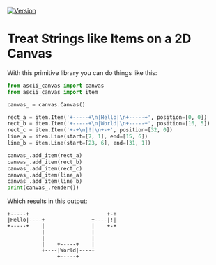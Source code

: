 [![Version](https://img.shields.io/pypi/v/ascii_canvas.svg)](https://pypi.org/project/ascii_canvas/)

# Treat Strings like Items on a 2D Canvas

With this primitive library you can do things like this:

```python
from ascii_canvas import canvas
from ascii_canvas import item

canvas_ = canvas.Canvas()

rect_a = item.Item('+-----+\n|Hello|\n+-----+', position=[0, 0])
rect_b = item.Item('+-----+\n|World|\n+-----+', position=[16, 5])
rect_c = item.Item('+-+\n|!|\n+-+', position=[32, 0])
line_a = item.Line(start=[7, 1], end=[15, 6])
line_b = item.Line(start=[23, 6], end=[31, 1])

canvas_.add_item(rect_a)
canvas_.add_item(rect_b)
canvas_.add_item(rect_c)
canvas_.add_item(line_a)
canvas_.add_item(line_b)
print(canvas_.render())
```

Which results in this output:

```
+-----+                         +-+
|Hello|----+               +----|!|
+-----+    |               |    +-+
           |               |
           |               |
           |    +-----+    |
           +----|World|----+
                +-----+
```
